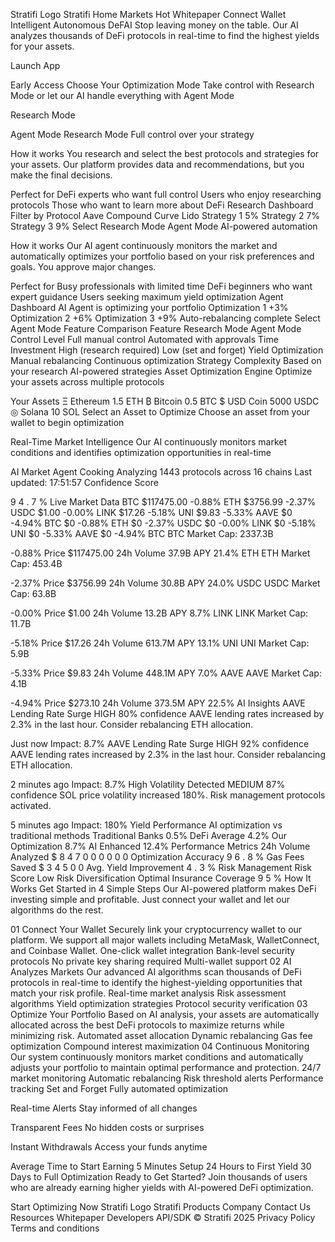 Stratifi Logo
Stratifi
Home
Markets
Hot
Whitepaper
Connect Wallet
Intelligent
Autonomous
DeFAI
Stop leaving money on the table. Our AI analyzes thousands of DeFi protocols in real-time to find the highest yields for your assets.

Launch App

Early Access
Choose Your Optimization Mode
Take control with Research Mode or let our AI handle everything with Agent Mode

Research Mode

Agent Mode
Research Mode
Full control over your strategy

How it works
You research and select the best protocols and strategies for your assets. Our platform provides data and recommendations, but you make the final decisions.

Perfect for
DeFi experts who want full control
Users who enjoy researching protocols
Those who want to learn more about DeFi
Research Dashboard
Filter by Protocol
Aave
Compound
Curve
Lido
Strategy 1
5%
Strategy 2
7%
Strategy 3
9%
Select Research Mode
Agent Mode
AI-powered automation

How it works
Our AI agent continuously monitors the market and automatically optimizes your portfolio based on your risk preferences and goals. You approve major changes.

Perfect for
Busy professionals with limited time
DeFi beginners who want expert guidance
Users seeking maximum yield optimization
Agent Dashboard
AI Agent is optimizing your portfolio
Optimization 1
+3%
Optimization 2
+6%
Optimization 3
+9%
Auto-rebalancing complete
Select Agent Mode
Feature Comparison
Feature Research Mode Agent Mode
Control Level
Full manual control
Automated with approvals
Time Investment
High (research required)
Low (set and forget)
Yield Optimization
Manual rebalancing
Continuous optimization
Strategy Complexity
Based on your research
AI-powered strategies
Asset Optimization Engine
Optimize your assets across multiple protocols

Your Assets
Ξ
Ethereum
1.5 ETH
₿
Bitcoin
0.5 BTC
$
USD Coin
5000 USDC
◎
Solana
10 SOL
Select an Asset to Optimize
Choose an asset from your wallet to begin optimization

Real-Time Market Intelligence
Our AI continuously monitors market conditions and identifies optimization opportunities in real-time

AI Market Agent
Cooking
Analyzing 1443 protocols across 16 chains
Last updated: 17:51:57
Confidence Score

9
4
.
7
%
Live Market Data
BTC
$117475.00
-0.88%
ETH
$3756.99
-2.37%
USDC
$1.00
-0.00%
LINK
$17.26
-5.18%
UNI
$9.83
-5.33%
AAVE
$0
-4.94%
BTC
$0
-0.88%
ETH
$0
-2.37%
USDC
$0
-0.00%
LINK
$0
-5.18%
UNI
$0
-5.33%
AAVE
$0
-4.94%
BTC
BTC
Market Cap: 2337.3B

-0.88%
Price
$117475.00
24h Volume
37.9B
APY
21.4%
ETH
ETH
Market Cap: 453.4B

-2.37%
Price
$3756.99
24h Volume
30.8B
APY
24.0%
USDC
USDC
Market Cap: 63.8B

-0.00%
Price
$1.00
24h Volume
13.2B
APY
8.7%
LINK
LINK
Market Cap: 11.7B

-5.18%
Price
$17.26
24h Volume
613.7M
APY
13.1%
UNI
UNI
Market Cap: 5.9B

-5.33%
Price
$9.83
24h Volume
448.1M
APY
7.0%
AAVE
AAVE
Market Cap: 4.1B

-4.94%
Price
$273.10
24h Volume
373.5M
APY
22.5%
AI Insights
AAVE Lending Rate Surge
HIGH
80% confidence
AAVE lending rates increased by 2.3% in the last hour. Consider rebalancing ETH allocation.

Just now
Impact: 8.7%
AAVE Lending Rate Surge
HIGH
92% confidence
AAVE lending rates increased by 2.3% in the last hour. Consider rebalancing ETH allocation.

2 minutes ago
Impact: 8.7%
High Volatility Detected
MEDIUM
87% confidence
SOL price volatility increased 180%. Risk management protocols activated.

5 minutes ago
Impact: 180%
Yield Performance
AI optimization vs traditional methods
Traditional Banks
0.5%
DeFi Average
4.2%
Our Optimization
8.7%
AI Enhanced
12.4%
Performance Metrics
24h Volume Analyzed
$
8
4
7
0
0
0
0
0
0
Optimization Accuracy
9
6
.
8
%
Gas Fees Saved
$
3
4
5
0
0
Avg. Yield Improvement
4
.
3
%
Risk Management
Risk Score
Low Risk
Diversification
Optimal
Insurance Coverage
9
5
%
How It Works
Get Started in 4 Simple Steps
Our AI-powered platform makes DeFi investing simple and profitable. Just connect your wallet and let our algorithms do the rest.

01
Connect Your Wallet
Securely link your cryptocurrency wallet to our platform. We support all major wallets including MetaMask, WalletConnect, and Coinbase Wallet.
One-click wallet integration
Bank-level security protocols
No private key sharing required
Multi-wallet support
02
AI Analyzes Markets
Our advanced AI algorithms scan thousands of DeFi protocols in real-time to identify the highest-yielding opportunities that match your risk profile.
Real-time market analysis
Risk assessment algorithms
Yield optimization strategies
Protocol security verification
03
Optimize Your Portfolio
Based on AI analysis, your assets are automatically allocated across the best DeFi protocols to maximize returns while minimizing risk.
Automated asset allocation
Dynamic rebalancing
Gas fee optimization
Compound interest maximization
04
Continuous Monitoring
Our system continuously monitors market conditions and automatically adjusts your portfolio to maintain optimal performance and protection.
24/7 market monitoring
Automatic rebalancing
Risk threshold alerts
Performance tracking
Set and Forget
Fully automated optimization

Real-time Alerts
Stay informed of all changes

Transparent Fees
No hidden costs or surprises

Instant Withdrawals
Access your funds anytime

Average Time to Start Earning
5
Minutes Setup
24
Hours to First Yield
30
Days to Full Optimization
Ready to Get Started?
Join thousands of users who are already earning higher yields with AI-powered DeFi optimization.

Start Optimizing Now
Stratifi Logo
Stratifi
Products
Company
Contact Us
Resources
Whitepaper
Developers
API/SDK
© Stratifi 2025
Privacy Policy
Terms and conditions
